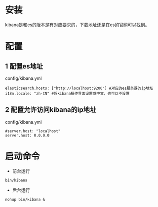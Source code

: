 # 安装
kibana是和es的版本是有对应要求的，下载地址还是在es的官网可以找到。

# 配置
## 1 配置es地址
config/kibana.yml
```
elasticsearch.hosts: ["http://localhost:9200"] #对应的es服务器的ip地址
i18n.locale: "zh-CN" #将kibana操作界面设置成中文，也可以不设置
```
## 2 配置允许访问kibana的ip地址
config/kibana.yml
```
#server.host: "localhost"
server.host: 0.0.0.0

```

# 启动命令
- 前台运行
```
bin/kibana
```
- 后台运行
```
nohup bin/kibana &
```

